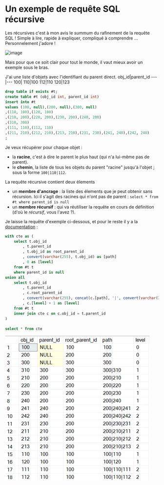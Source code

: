 # Un exemple de requête SQL récursive

Les récursives c'est à mon avis le _summum_ du rafinement de la requête SQL ! Simple à lire, rapide à expliquer, compliqué à comprendre ... Personnelement j'adore !

![image](https://media3.giphy.com/media/PvZf5Asp3OkI9r1G0x/giphy.gif?cid=ecf05e47fwk127l84dcl3olufvptn2h23w0irra6m1yr9erg&rid=giphy.gif&ct=g)

Mais pour que ce soit clair pour tout le monde, il vaut mieux avoir un exemple sous le bras.

J'ai une liste d'objets avec l'identifiant du parent direct.
obj_id|parent_id
---|---
100|
110|100
112|110
120|123

```SQL
drop table if exists #t;
create table #t (obj_id int, parent_id int)
insert into #t 
values (100, null),(200, null),(300, null)
,(110, 100),(120, 100)
,(210, 200),(220, 200),(230, 200),(240, 200)
,(310, 300)
,(111, 110),(112, 110)
,(211, 210),(212, 210),(213, 210),(231, 230),(241, 240),(242, 240)
;
```

Je veux récupérer pour chaque objet :
- la **racine**, c'est à dire le parent le plus haut (qui n'a lui-même pas de parent).
- le **chemin**, la liste de tous les objets du parent "racine" jusqu'à l'objet ; sous la forme ```100|110|112```.

La requête récursive contient deux élements 
- un **membre d'ancrage** : la liste des élements que je peut obtenir sans récursion. Ici il s'agit des racines qui n'ont pas de parent : ```select * from #t where parent_id is null```
- un **membre récursif** : qui va réutiliser la requête en cours de définition (d'où le _récursif_, vous l'avez ?).

Je laisse la requête d'exemple ci-dessous, et pour le reste il y a la [documentation](https://learn.microsoft.com/fr-fr/sql/t-sql/queries/with-common-table-expression-transact-sql?view=sql-server-ver16#guidelines-for-defining-and-using-recursive-common-table-expressions) : 

```SQL
with cte as (
	select t.obj_id
		, t.parent_id
		, t.obj_id as root_parent_id
		, convert(varchar(255), t.obj_id) as [path]
		, 0 as [level]
	from #t t
	where parent_id is null
union all 
	select t.obj_id
		, t.parent_id
		, c.root_parent_id
		, convert(varchar(255), concat(c.[path], '|', convert(varchar(255), t.obj_id))) as [path]
		, c.[level] + 1 as [level]
	from #t t
	inner join cte c on c.obj_id = t.parent_id
)

select * from cte
```

![image](../../Images/20221215-exemple-cte-recursive.png)
